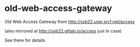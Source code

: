 # old-web-access-gateway
Old Web Access Gateway from http://ssb22.user.srcf.net/access

(also mirrored at http://ssb22.gitlab.io/access just in case)

See there for details
